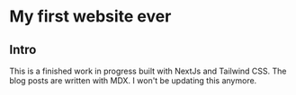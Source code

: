 # My first website ever

## Intro

This is a finished work in progress built with NextJs and Tailwind CSS. The blog posts are written with MDX. I won't be updating this anymore.
